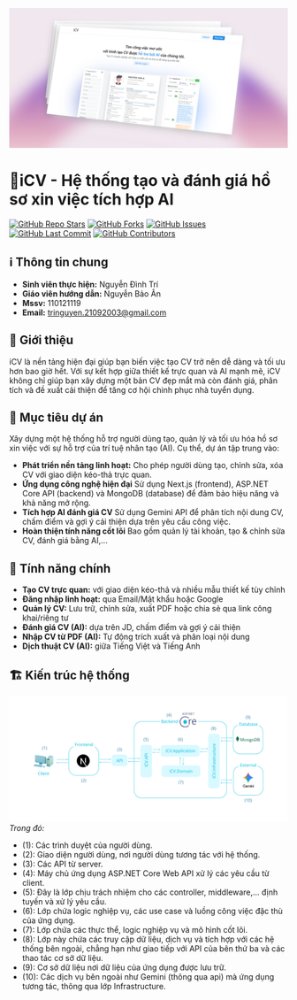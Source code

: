![](docs/images/image.png)
# 📄iCV - Hệ thống tạo và đánh giá hồ sơ xin việc tích hợp AI
[![GitHub Repo Stars](https://img.shields.io/github/stars/dinhtri21/tn-da21ttb-110121119-nguyendinhtri-icv)](https://github.com/dinhtri21/tn-da21ttb-110121119-nguyendinhtri-icv/stargazers) [![GitHub Forks](https://img.shields.io/github/forks/dinhtri21/tn-da21ttb-110121119-nguyendinhtri-icv)](https://github.com/dinhtri21/tn-da21ttb-110121119-nguyendinhtri-icv/network/members) [![GitHub Issues](https://img.shields.io/github/issues/dinhtri21/tn-da21ttb-110121119-nguyendinhtri-icv)](https://github.com/dinhtri21/tn-da21ttb-110121119-nguyendinhtri-icv/issues) [![GitHub Last Commit](https://img.shields.io/github/last-commit/dinhtri21/tn-da21ttb-110121119-nguyendinhtri-icv)](https://github.com/dinhtri21/tn-da21ttb-110121119-nguyendinhtri-icv/commits/main) [![GitHub Contributors](https://img.shields.io/github/contributors/dinhtri21/tn-da21ttb-110121119-nguyendinhtri-icv?style=flat&color=blue)](https://github.com/dinhtri21/tn-da21ttb-110121119-nguyendinhtri-icv/graphs/contributors)
## ℹ️ Thông tin chung
- **Sinh viên thực hiện:** Nguyễn Đình Trí  
- **Giáo viên hướng dẫn:** Nguyễn Bảo Ân  
- **Mssv:** 110121119  
- **Email:** [tringuyen.21092003@gmail.com](mailto:tringuyen.21092003@gmail.com)  
## 📝 Giới thiệu
iCV là nền tảng hiện đại giúp bạn biến việc tạo CV trở nên dễ dàng và tối ưu hơn bao giờ hết. Với sự kết hợp giữa thiết kế trực quan và AI mạnh mẽ, iCV không chỉ giúp bạn xây dựng một bản CV đẹp mắt mà còn đánh giá, phân tích và đề xuất cải thiện để tăng cơ hội chinh phục nhà tuyển dụng.
## 🎯 Mục tiêu dự án
Xây dựng một hệ thống hỗ trợ người dùng tạo, quản lý và tối ưu hóa hồ sơ xin việc với sự hỗ trợ của trí tuệ nhân tạo (AI). Cụ thể, dự án tập trung vào:
- **Phát triển nền tảng linh hoạt:** Cho phép người dùng tạo, chỉnh sửa, xóa CV với giao diện kéo-thả trực quan.
- **Ứng dụng công nghệ hiện đại** Sử dụng Next.js (frontend), ASP.NET Core API (backend) và MongoDB (database) để đảm bảo hiệu năng và khả năng mở rộng.
- **Tích hợp AI đánh giá CV** Sử dụng Gemini API để phân tích nội dung CV, chấm điểm và gợi ý cải thiện dựa trên yêu cầu công việc.
- **Hoàn thiện tính năng cốt lõi** Bao gồm quản lý tài khoản, tạo & chỉnh sửa CV, đánh giá bằng AI,...
## 🔑 Tính năng chính
- **Tạo CV trực quan:** với giao diện kéo-thả và nhiều mẫu thiết kế tùy chỉnh  
- **Đăng nhập linh hoạt:** qua Email/Mật khẩu hoặc Google  
- **Quản lý CV:** Lưu trữ, chỉnh sửa, xuất PDF hoặc chia sẻ qua link công khai/riêng tư  
- **Đánh giá CV (AI):** dựa trên JD, chấm điểm và gợi ý cải thiện  
- **Nhập CV từ PDF (AI):** Tự động trích xuất và phân loại nội dung  
- **Dịch thuật CV (AI):** giữa Tiếng Việt và Tiếng Anh  
## 🏗️ Kiến trúc hệ thống
![architecture](docs/images/architecture.png)
*Trong đó:*  
- (1): Các trình duyệt của người dùng.  
- (2): Giao diện người dùng, nơi người dùng tương tác với hệ thống.  
- (3): Các API từ server.  
- (4): Máy chủ ứng dụng ASP.NET Core Web API xử lý các yêu cầu từ client.  
- (5): Đây là lớp chịu trách nhiệm cho các controller, middleware,… định tuyến và xử lý yêu cầu.  
- (6): Lớp chứa logic nghiệp vụ, các use case và luồng công việc đặc thù của ứng dụng.  
- (7): Lớp chứa các thực thể, logic nghiệp vụ và mô hình cốt lõi.  
- (8): Lớp này chứa các truy cập dữ liệu, dịch vụ và tích hợp với các hệ thống bên ngoài, chẳng hạn như giao tiếp với API của bên thứ ba và các thao tác cơ sở dữ liệu.  
- (9): Cơ sở dữ liệu nơi dữ liệu của ứng dụng được lưu trữ.  
- (10): Các dịch vụ bên ngoài như Gemini (thông qua api) mà ứng dụng tương tác, thông qua lớp Infrastructure.  
